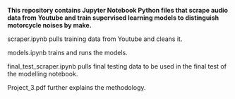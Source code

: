 
**This repository contains Jupyter Notebook Python files that scrape audio data from Youtube and train supervised learning models to distinguish motorcycle noises by make.**

scraper.ipynb pulls training data from Youtube and cleans it.

models.ipynb trains and runs the models.

final_test_scraper.ipynb pulls final testing data to be used in the final test of the modelling notebook.

Project_3.pdf further explains the methodology.
